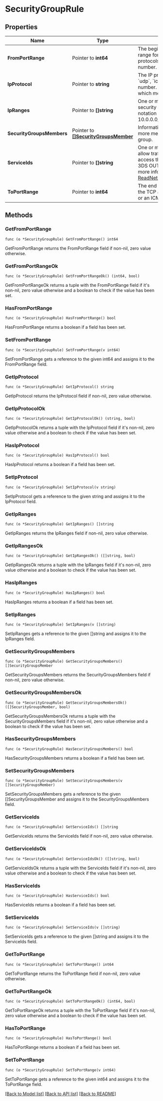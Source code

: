 # SecurityGroupRule

## Properties

Name | Type | Description | Notes
------------ | ------------- | ------------- | -------------
**FromPortRange** | Pointer to **int64** | The beginning of the port range for the TCP and UDP protocols, or an ICMP type number. | [optional] 
**IpProtocol** | Pointer to **string** | The IP protocol name (&#x60;tcp&#x60;, &#x60;udp&#x60;, &#x60;icmp&#x60;) or protocol number. By default, &#x60;-1&#x60;, which means all protocols. | [optional] 
**IpRanges** | Pointer to **[]string** | One or more IP ranges for the security group rules, in CIDR notation (for example, 10.0.0.0/16). | [optional] 
**SecurityGroupsMembers** | Pointer to [**[]SecurityGroupsMember**](SecurityGroupsMember.md) | Information about one or more members of a security group. | [optional] 
**ServiceIds** | Pointer to **[]string** | One or more service IDs to allow traffic from a Net to access the corresponding 3DS OUTSCALE services. For more information, see [ReadNetAccessPointServices](#readnetaccesspointservices). | [optional] 
**ToPortRange** | Pointer to **int64** | The end of the port range for the TCP and UDP protocols, or an ICMP type number. | [optional] 

## Methods

### GetFromPortRange

`func (o *SecurityGroupRule) GetFromPortRange() int64`

GetFromPortRange returns the FromPortRange field if non-nil, zero value otherwise.

### GetFromPortRangeOk

`func (o *SecurityGroupRule) GetFromPortRangeOk() (int64, bool)`

GetFromPortRangeOk returns a tuple with the FromPortRange field if it's non-nil, zero value otherwise
and a boolean to check if the value has been set.

### HasFromPortRange

`func (o *SecurityGroupRule) HasFromPortRange() bool`

HasFromPortRange returns a boolean if a field has been set.

### SetFromPortRange

`func (o *SecurityGroupRule) SetFromPortRange(v int64)`

SetFromPortRange gets a reference to the given int64 and assigns it to the FromPortRange field.

### GetIpProtocol

`func (o *SecurityGroupRule) GetIpProtocol() string`

GetIpProtocol returns the IpProtocol field if non-nil, zero value otherwise.

### GetIpProtocolOk

`func (o *SecurityGroupRule) GetIpProtocolOk() (string, bool)`

GetIpProtocolOk returns a tuple with the IpProtocol field if it's non-nil, zero value otherwise
and a boolean to check if the value has been set.

### HasIpProtocol

`func (o *SecurityGroupRule) HasIpProtocol() bool`

HasIpProtocol returns a boolean if a field has been set.

### SetIpProtocol

`func (o *SecurityGroupRule) SetIpProtocol(v string)`

SetIpProtocol gets a reference to the given string and assigns it to the IpProtocol field.

### GetIpRanges

`func (o *SecurityGroupRule) GetIpRanges() []string`

GetIpRanges returns the IpRanges field if non-nil, zero value otherwise.

### GetIpRangesOk

`func (o *SecurityGroupRule) GetIpRangesOk() ([]string, bool)`

GetIpRangesOk returns a tuple with the IpRanges field if it's non-nil, zero value otherwise
and a boolean to check if the value has been set.

### HasIpRanges

`func (o *SecurityGroupRule) HasIpRanges() bool`

HasIpRanges returns a boolean if a field has been set.

### SetIpRanges

`func (o *SecurityGroupRule) SetIpRanges(v []string)`

SetIpRanges gets a reference to the given []string and assigns it to the IpRanges field.

### GetSecurityGroupsMembers

`func (o *SecurityGroupRule) GetSecurityGroupsMembers() []SecurityGroupsMember`

GetSecurityGroupsMembers returns the SecurityGroupsMembers field if non-nil, zero value otherwise.

### GetSecurityGroupsMembersOk

`func (o *SecurityGroupRule) GetSecurityGroupsMembersOk() ([]SecurityGroupsMember, bool)`

GetSecurityGroupsMembersOk returns a tuple with the SecurityGroupsMembers field if it's non-nil, zero value otherwise
and a boolean to check if the value has been set.

### HasSecurityGroupsMembers

`func (o *SecurityGroupRule) HasSecurityGroupsMembers() bool`

HasSecurityGroupsMembers returns a boolean if a field has been set.

### SetSecurityGroupsMembers

`func (o *SecurityGroupRule) SetSecurityGroupsMembers(v []SecurityGroupsMember)`

SetSecurityGroupsMembers gets a reference to the given []SecurityGroupsMember and assigns it to the SecurityGroupsMembers field.

### GetServiceIds

`func (o *SecurityGroupRule) GetServiceIds() []string`

GetServiceIds returns the ServiceIds field if non-nil, zero value otherwise.

### GetServiceIdsOk

`func (o *SecurityGroupRule) GetServiceIdsOk() ([]string, bool)`

GetServiceIdsOk returns a tuple with the ServiceIds field if it's non-nil, zero value otherwise
and a boolean to check if the value has been set.

### HasServiceIds

`func (o *SecurityGroupRule) HasServiceIds() bool`

HasServiceIds returns a boolean if a field has been set.

### SetServiceIds

`func (o *SecurityGroupRule) SetServiceIds(v []string)`

SetServiceIds gets a reference to the given []string and assigns it to the ServiceIds field.

### GetToPortRange

`func (o *SecurityGroupRule) GetToPortRange() int64`

GetToPortRange returns the ToPortRange field if non-nil, zero value otherwise.

### GetToPortRangeOk

`func (o *SecurityGroupRule) GetToPortRangeOk() (int64, bool)`

GetToPortRangeOk returns a tuple with the ToPortRange field if it's non-nil, zero value otherwise
and a boolean to check if the value has been set.

### HasToPortRange

`func (o *SecurityGroupRule) HasToPortRange() bool`

HasToPortRange returns a boolean if a field has been set.

### SetToPortRange

`func (o *SecurityGroupRule) SetToPortRange(v int64)`

SetToPortRange gets a reference to the given int64 and assigns it to the ToPortRange field.


[[Back to Model list]](../README.md#documentation-for-models) [[Back to API list]](../README.md#documentation-for-api-endpoints) [[Back to README]](../README.md)


